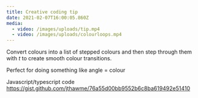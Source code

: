 ```yaml
---
title: Creative coding tip
date: 2021-02-07T16:00:05.860Z
media:
  - video: /images/uploads/tip.mp4
  - video: /images/uploads/colourloops.mp4
---
```

Convert colours into a list of stepped colours and then step through them with *t* to create smooth colour transitions.

Perfect for doing something like angle = colour

Javascript/typescript code\
<https://gist.github.com/jthawme/76a55d00bb9552b6c8ba619492e51410>